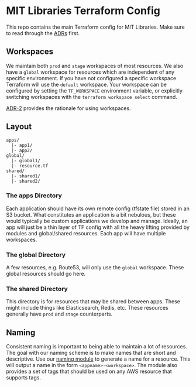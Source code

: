 # MIT Libraries Terraform Config

This repo contains the main Terraform config for MIT Libraries. Make sure to read through the [ADRs](docs/adrs) first.

## Workspaces

We maintain both `prod` and `stage` workspaces of most resources. We also have a `global` workspace for resources which are independent of any specific environment. If you have not configured a specific workspace Terraform will use the `default` workspace. Your workspace can be configured by setting the `TF_WORKSPACE` environment variable, or explicitly switching workspaces with the `terraform workspace select` command.

[ADR-2](docs/adrs/0002-use-terraform-workspaces-for-environments.md) provides the rationale for using workspaces.

## Layout

    apps/
      |- app1/
      |- app2/
    global/
      |- global1/
      |- resource.tf
    shared/
      |- shared1/
      |- shared2/

### The apps Directory

Each application should have its own remote config (tfstate file) stored in an S3 bucket. What constitutes an application is a bit nebulous, but these would typically be custom applications we develop and manage. Ideally, an app will just be a thin layer of TF config with all the heavy lifting provided by modules and global/shared resources. Each app will have multiple workspaces.

### The global Directory

A few resources, e.g. Route53, will only use the `global` workspace. These global resources should go here.

### The shared Directory

This directory is for resources that may be shared between apps. These might include things like Elasticsearch, Redis, etc. These resources generally have `prod` and `stage` counterparts.

## Naming

Consistent naming is important to being able to maintain a lot of resources. The goal with our naming scheme is to make names that are short and descriptive. Use our [naming module](https://github.com/MITLibraries/tf-mod-name) to generate a name for a resource. This will output a name in the form `<appname>-<workspace>`. The module also provides a set of tags that should be used on any AWS resource that supports tags.
